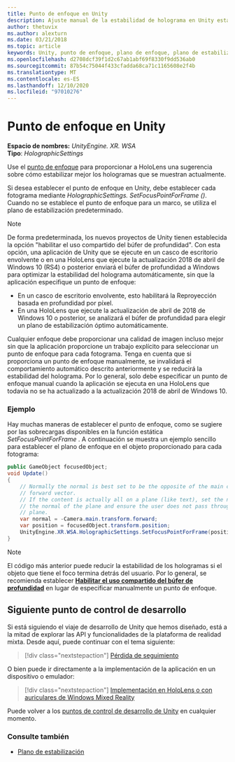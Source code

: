 ```yaml
---
title: Punto de enfoque en Unity
description: Ajuste manual de la estabilidad de holograma en Unity estableciendo el punto de enfoque
author: thetuvix
ms.author: alexturn
ms.date: 03/21/2018
ms.topic: article
keywords: Unity, punto de enfoque, plano de enfoque, plano de estabilización, punto de estabilización, Reproyección, LSR, búfer de profundidad, auriculares de realidad mixta, auriculares de realidad mixta de Windows, auriculares de realidad virtual
ms.openlocfilehash: d2708dcf39f1d2c67ab1abf69f8330f9dd536ab0
ms.sourcegitcommit: 87b54c75044f433cfadda68ca71c1165608e2f4b
ms.translationtype: MT
ms.contentlocale: es-ES
ms.lasthandoff: 12/10/2020
ms.locfileid: "97010276"
---
```

# <a name="focus-point-in-unity"></a>Punto de enfoque en Unity

**Espacio de nombres:** *UnityEngine. XR. WSA*<br>
**Tipo**: *HolographicSettings*

Use el [punto de enfoque](../platform-capabilities-and-apis/hologram-stability.md#reprojection) para proporcionar a HoloLens una sugerencia sobre cómo estabilizar mejor los hologramas que se muestran actualmente.

Si desea establecer el punto de enfoque en Unity, debe establecer cada fotograma mediante *HolographicSettings. SetFocusPointForFrame ()*. Cuando no se establece el punto de enfoque para un marco, se utiliza el plano de estabilización predeterminado.

> [!NOTE]
> De forma predeterminada, los nuevos proyectos de Unity tienen establecida la opción "habilitar el uso compartido del búfer de profundidad".  Con esta opción, una aplicación de Unity que se ejecute en un casco de escritorio envolvente o en una HoloLens que ejecute la actualización 2018 de abril de Windows 10 (RS4) o posterior enviará el búfer de profundidad a Windows para optimizar la estabilidad del holograma automáticamente, sin que la aplicación especifique un punto de enfoque:
> * En un casco de escritorio envolvente, esto habilitará la Reproyección basada en profundidad por píxel.
> * En una HoloLens que ejecute la actualización de abril de 2018 de Windows 10 o posterior, se analizará el búfer de profundidad para elegir un plano de estabilización óptimo automáticamente.
>
> Cualquier enfoque debe proporcionar una calidad de imagen incluso mejor sin que la aplicación proporcione un trabajo explícito para seleccionar un punto de enfoque para cada fotograma.  Tenga en cuenta que si proporciona un punto de enfoque manualmente, se invalidará el comportamiento automático descrito anteriormente y se reducirá la estabilidad del holograma.  Por lo general, solo debe especificar un punto de enfoque manual cuando la aplicación se ejecuta en una HoloLens que todavía no se ha actualizado a la actualización 2018 de abril de Windows 10.

### <a name="example"></a>Ejemplo

Hay muchas maneras de establecer el punto de enfoque, como se sugiere por las sobrecargas disponibles en la función estática *SetFocusPointForFrame* . A continuación se muestra un ejemplo sencillo para establecer el plano de enfoque en el objeto proporcionado para cada fotograma:

```cs
public GameObject focusedObject;
void Update()
{
    // Normally the normal is best set to be the opposite of the main camera's
    // forward vector.
    // If the content is actually all on a plane (like text), set the normal to
    // the normal of the plane and ensure the user does not pass through the
    // plane.
    var normal = -Camera.main.transform.forward;     
    var position = focusedObject.transform.position;
    UnityEngine.XR.WSA.HolographicSettings.SetFocusPointForFrame(position, normal);
}
```

> [!NOTE]
> El código más anterior puede reducir la estabilidad de los hologramas si el objeto que tiene el foco termina detrás del usuario. Por lo general, se recomienda establecer **[Habilitar el uso compartido del búfer de profundidad](camera-in-unity.md#sharing-your-depth-buffers-with-windows)** en lugar de especificar manualmente un punto de enfoque.

## <a name="next-development-checkpoint"></a>Siguiente punto de control de desarrollo

Si está siguiendo el viaje de desarrollo de Unity que hemos diseñado, está a la mitad de explorar las API y funcionalidades de la plataforma de realidad mixta. Desde aquí, puede continuar con el tema siguiente:

> [!div class="nextstepaction"]
> [Pérdida de seguimiento](tracking-loss-in-unity.md)

O bien puede ir directamente a la implementación de la aplicación en un dispositivo o emulador:

> [!div class="nextstepaction"]
> [Implementación en HoloLens o con auriculares de Windows Mixed Reality](../platform-capabilities-and-apis/using-visual-studio.md)

Puede volver a los [puntos de control de desarrollo de Unity](unity-development-overview.md#3-platform-capabilities-and-apis) en cualquier momento.

### <a name="see-also"></a>Consulte también
* [Plano de estabilización](../platform-capabilities-and-apis/hologram-stability.md#reprojection)
